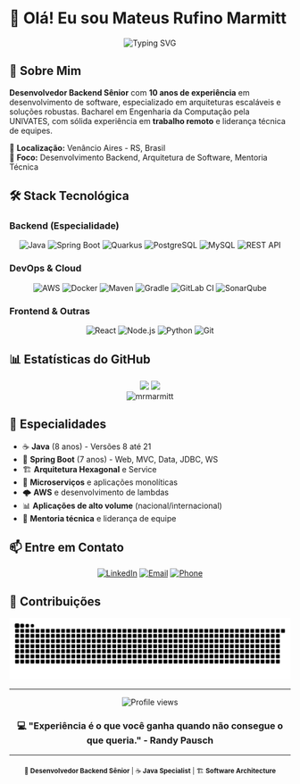 # 👋 Olá! Eu sou Mateus Rufino Marmitt

<div align="center">
  <img src="https://readme-typing-svg.herokuapp.com?font=Fira+Code&pause=1000&color=F7931E&center=true&vCenter=true&width=500&lines=Desenvolvedor+Backend+S%C3%AAnior;10+Anos+de+Experi%C3%AAncia;Especialista+em+Java+%26+Spring+Boot;Arquitetura+de+Microsservi%C3%A7os" alt="Typing SVG" />
</div>

## 🚀 Sobre Mim

**Desenvolvedor Backend Sênior** com **10 anos de experiência** em desenvolvimento de software, especializado em arquiteturas escaláveis e soluções robustas. Bacharel em Engenharia da Computação pela UNIVATES, com sólida experiência em **trabalho remoto** e liderança técnica de equipes.

📍 **Localização:** Venâncio Aires - RS, Brasil  
🎯 **Foco:** Desenvolvimento Backend, Arquitetura de Software, Mentoria Técnica

## 🛠️ Stack Tecnológica

### Backend (Especialidade)
<div align="center">
  
![Java](https://img.shields.io/badge/-Java-007396?style=for-the-badge&logo=java&logoColor=white)
![Spring Boot](https://img.shields.io/badge/-Spring%20Boot-6DB33F?style=for-the-badge&logo=spring&logoColor=white)
![Quarkus](https://img.shields.io/badge/-Quarkus-4695EB?style=for-the-badge&logo=quarkus&logoColor=white)
![PostgreSQL](https://img.shields.io/badge/-PostgreSQL-336791?style=for-the-badge&logo=postgresql&logoColor=white)
![MySQL](https://img.shields.io/badge/-MySQL-4479A1?style=for-the-badge&logo=mysql&logoColor=white)
![REST API](https://img.shields.io/badge/-REST%20API-FF6C37?style=for-the-badge&logo=postman&logoColor=white)

</div>

### DevOps & Cloud
<div align="center">
  
![AWS](https://img.shields.io/badge/-AWS-232F3E?style=for-the-badge&logo=amazon-aws&logoColor=white)
![Docker](https://img.shields.io/badge/-Docker-2496ED?style=for-the-badge&logo=docker&logoColor=white)
![Maven](https://img.shields.io/badge/-Maven-C71A36?style=for-the-badge&logo=apache-maven&logoColor=white)
![Gradle](https://img.shields.io/badge/-Gradle-02303A?style=for-the-badge&logo=gradle&logoColor=white)
![GitLab CI](https://img.shields.io/badge/-GitLab%20CI-FC6D26?style=for-the-badge&logo=gitlab&logoColor=white)
![SonarQube](https://img.shields.io/badge/-SonarQube-4E9BCD?style=for-the-badge&logo=sonarqube&logoColor=white)

</div>

### Frontend & Outras
<div align="center">
  
![React](https://img.shields.io/badge/-React-61DAFB?style=for-the-badge&logo=react&logoColor=black)
![Node.js](https://img.shields.io/badge/-Node.js-339933?style=for-the-badge&logo=node.js&logoColor=white)
![Python](https://img.shields.io/badge/-Python-3776AB?style=for-the-badge&logo=python&logoColor=white)
![Git](https://img.shields.io/badge/-Git-F05032?style=for-the-badge&logo=git&logoColor=white)

</div>

## 📊 Estatísticas do GitHub

<div align="center">
  <img height="180em" src="https://github-readme-stats.vercel.app/api?username=mrmarmitt&show_icons=true&theme=dark&include_all_commits=true&count_private=true"/>
  <img height="180em" src="https://github-readme-stats.vercel.app/api/top-langs/?username=mrmarmitt&layout=compact&langs_count=7&theme=dark"/>
</div>

<div align="center">
  <img src="https://github-readme-streak-stats.herokuapp.com/?user=mrmarmitt&theme=dark" alt="mrmarmitt" />
</div>


## 🎯 Especialidades

- ☕ **Java** (8 anos) - Versões 8 até 21
- 🍃 **Spring Boot** (7 anos) - Web, MVC, Data, JDBC, WS
- 🏗️ **Arquitetura Hexagonal** e Service
- 🔄 **Microserviços** e aplicações monolíticas
- 🌩️ **AWS** e desenvolvimento de lambdas
- 📊 **Aplicações de alto volume** (nacional/internacional)
- 👥 **Mentoria técnica** e liderança de equipe

## 📫 Entre em Contato

<div align="center">
  
[![LinkedIn](https://img.shields.io/badge/-LinkedIn-0077B5?style=for-the-badge&logo=linkedin&logoColor=white)](https://linkedin.com/in/mrmarmitt)
[![Email](https://img.shields.io/badge/-Email-D14836?style=for-the-badge&logo=gmail&logoColor=white)](mailto:mrmarmitt@gmail.com)
[![Phone](https://img.shields.io/badge/-Telefone-25D366?style=for-the-badge&logo=whatsapp&logoColor=white)](tel:+5551999039471)

</div>

## 🐍 Contribuições

<div align="center">
  <img src="https://github.com/mrmarmitt/mrmarmitt/blob/output/github-contribution-grid-snake.svg" alt="Snake animation" />
</div>

---

<div align="center">
  <img src="https://komarev.com/ghpvc/?username=mrmarmitt&color=orange&style=flat-square" alt="Profile views" />
</div>

<div align="center">
  <h3>💻 "Experiência é o que você ganha quando não consegue o que queria." - Randy Pausch</h3>
</div>

---

<div align="center">
  <sub>🚀 <strong>Desenvolvedor Backend Sênior</strong> | ☕ <strong>Java Specialist</strong> | 🏗️ <strong>Software Architecture</strong></sub>
</div>
